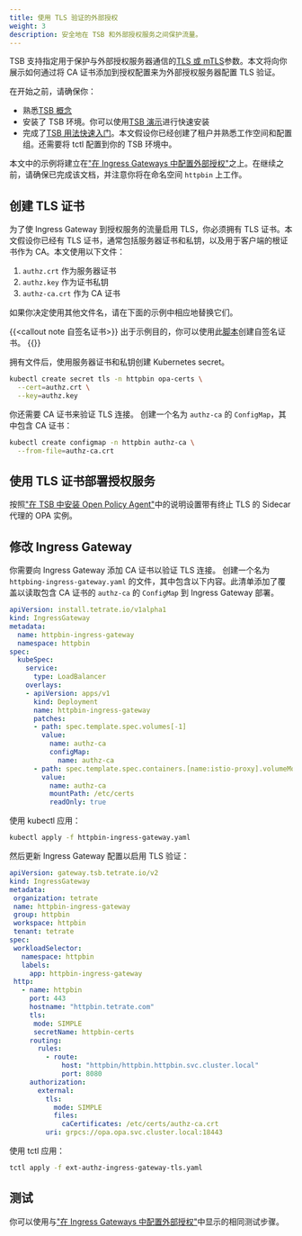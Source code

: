 ```yaml
---
title: 使用 TLS 验证的外部授权
weight: 3
description: 安全地在 TSB 和外部授权服务之间保护流量。
---
```


TSB 支持指定用于保护与外部授权服务器通信的[TLS 或 mTLS](../../../refs/tsb/auth/v2/auth#clienttlssettings)参数。本文将向你展示如何通过将 CA 证书添加到授权配置来为外部授权服务器配置 TLS 验证。

在开始之前，请确保你：
- 熟悉[TSB 概念](../../../concepts/)
- 安装了 TSB 环境。你可以使用[TSB 演示](../../../setup/self-managed/demo-installation)进行快速安装
- 完成了[TSB 用法快速入门](../../../quickstart)。本文假设你已经创建了租户并熟悉工作空间和配置组。还需要将 tctl 配置到你的 TSB 环境中。

本文中的示例将建立在["在 Ingress Gateways 中配置外部授权"](../ingress-gateway)之上。在继续之前，请确保已完成该文档，并注意你将在命名空间 `httpbin` 上工作。

## 创建 TLS 证书

为了使 Ingress Gateway 到授权服务的流量启用 TLS，你必须拥有 TLS 证书。本文假设你已经有 TLS 证书，通常包括服务器证书和私钥，以及用于客户端的根证书作为 CA。本文使用以下文件：

1. `authz.crt` 作为服务器证书
2. `authz.key` 作为证书私钥
3. `authz-ca.crt` 作为 CA 证书

如果你决定使用其他文件名，请在下面的示例中相应地替换它们。

{{<callout note 自签名证书>}}
出于示例目的，你可以使用此[脚本](../../../quickstart/ingress-gateway)创建自签名证书。
{{</callout>}}

拥有文件后，使用服务器证书和私钥创建 Kubernetes secret。

```bash
kubectl create secret tls -n httpbin opa-certs \
  --cert=authz.crt \
  --key=authz.key
```

你还需要 CA 证书来验证 TLS 连接。
创建一个名为 `authz-ca` 的 `ConfigMap`，其中包含 CA 证书：

```bash
kubectl create configmap -n httpbin authz-ca \
  --from-file=authz-ca.crt
```

## 使用 TLS 证书部署授权服务

按照["在 TSB 中安装 Open Policy Agent"](../../../reference/samples/opa#terminating-tls)中的说明设置带有终止 TLS 的 Sidecar代理的 OPA 实例。

## 修改 Ingress Gateway

你需要向 Ingress Gateway 添加 CA 证书以验证 TLS 连接。
创建一个名为 `httpbing-ingress-gateway.yaml` 的文件，其中包含以下内容。此清单添加了覆盖以读取包含 CA 证书的 `authz-ca` 的 `ConfigMap` 到 Ingress Gateway 部署。

```yaml
apiVersion: install.tetrate.io/v1alpha1
kind: IngressGateway
metadata:
  name: httpbin-ingress-gateway
  namespace: httpbin
spec:
  kubeSpec:
    service:
      type: LoadBalancer
    overlays:
    - apiVersion: apps/v1
      kind: Deployment
      name: httpbin-ingress-gateway
      patches:
      - path: spec.template.spec.volumes[-1]
        value:
          name: authz-ca
          configMap:
            name: authz-ca
      - path: spec.template.spec.containers.[name:istio-proxy].volumeMounts[-1]
        value:
          name: authz-ca
          mountPath: /etc/certs
          readOnly: true
```

使用 kubectl 应用：

```bash
kubectl apply -f httpbin-ingress-gateway.yaml
```

然后更新 Ingress Gateway 配置以启用 TLS 验证：

```yaml
apiVersion: gateway.tsb.tetrate.io/v2
kind: IngressGateway
metadata:
 organization: tetrate
 name: httpbin-ingress-gateway
 group: httpbin
 workspace: httpbin
 tenant: tetrate
spec:
 workloadSelector:
   namespace: httpbin
   labels:
     app: httpbin-ingress-gateway
 http:
   - name: httpbin
     port: 443
     hostname: "httpbin.tetrate.com"
     tls:
      mode: SIMPLE
      secretName: httpbin-certs
     routing:
       rules:
         - route:
             host: "httpbin/httpbin.httpbin.svc.cluster.local"
             port: 8080
     authorization:
       external:
         tls:
           mode: SIMPLE
           files:
             caCertificates: /etc/certs/authz-ca.crt
         uri: grpcs://opa.opa.svc.cluster.local:18443
```

使用 tctl 应用：

```bash
tctl apply -f ext-authz-ingress-gateway-tls.yaml
```

## 测试

你可以使用与["在 Ingress Gateways 中配置外部授权"](../ingress-gateway)中显示的相同测试步骤。
